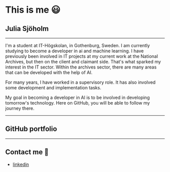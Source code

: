 # This is me :smiley:

## Julia Sjöholm

---

I'm a student at IT-Högskolan, in Gothenburg, Sweden. I am currently studying to become a developer in ai and machine learning. I have previously been involved in IT projects at my current work at the National Archives, but then on the client and claimant side. 
That's what sparked my interest in the IT sector. Within the archives sector, there are many areas that can be developed with the help of AI.

For many years, I have worked in a supervisory role. It has also involved some development and implementation tasks.

My goal in becoming a developer in AI is to be involved in developing tomorrow's technology. Here on GitHub, you will be able to follow my journey there.

---

## GitHub portfolio 

---

## Contact me :iphone:

- [linkedin]

[linkedin]: https://www.linkedin.com/in/julia-sj%C3%B6holm-19548b26b/
